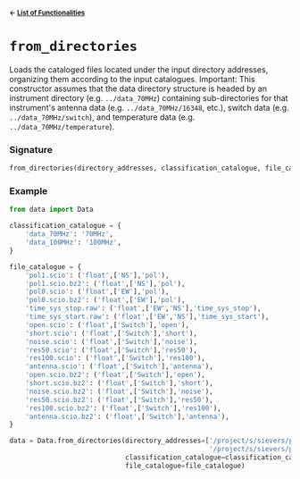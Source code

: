 <sup>**← [List of Functionalities](../../README.md#Container-Design)**</sup>

# `from_directories`

Loads the cataloged files located under the input directory addresses, organizing them according to the input catalogues. Important: This constructor assumes that the data directory structure is headed by an instrument directory (e.g. `../data_70MHz`) containing sub-directories for that instrument's antenna data (e.g. `../data_70MHz/16348`, etc.), switch data (e.g. `../data_70MHz/switch`), and temperature data (e.g. `../data_70MHz/temperature`).

### Signature
```python
from_directories(directory_addresses, classification_catalogue, file_catalogue)
```

### Example
```python
from data import Data

classification_catalogue = {
    'data_70MHz': '70MHz',
    'data_100MHz': '100MHz',
}

file_catalogue = {
    'pol1.scio': ('float',['NS'],'pol'),
    'pol1.scio.bz2': ('float',['NS'],'pol'),
    'pol0.scio': ('float',['EW'],'pol'),
    'pol0.scio.bz2': ('float',['EW'],'pol'),
    'time_sys_stop.raw': ('float',['EW','NS'],'time_sys_stop'),
    'time_sys_start.raw': ('float',['EW','NS'],'time_sys_start'),
    'open.scio': ('float',['Switch'],'open'),
    'short.scio': ('float',['Switch'],'short'),
    'noise.scio': ('float',['Switch'],'noise'),
    'res50.scio': ('float',['Switch'],'res50'),
    'res100.scio': ('float',['Switch'],'res100'),
    'antenna.scio': ('float',['Switch'],'antenna'),
    'open.scio.bz2': ('float',['Switch'],'open'),
    'short.scio.bz2': ('float',['Switch'],'short'),
    'noise.scio.bz2': ('float',['Switch'],'noise'),
    'res50.scio.bz2': ('float',['Switch'],'res50'),
    'res100.scio.bz2': ('float',['Switch'],'res100'),
    'antenna.scio.bz2': ('float',['Switch'],'antenna'),
}

data = Data.from_directories(directory_addresses=['/project/s/sievers/prizm/marion2022/prizm-100/data_100MHz/16348',
                                                  '/project/s/sievers/prizm/marion2022/prizm-100/data_100MHz/switch/16348'],
                             classification_catalogue=classification_catalogue,
                             file_catalogue=file_catalogue)
```


